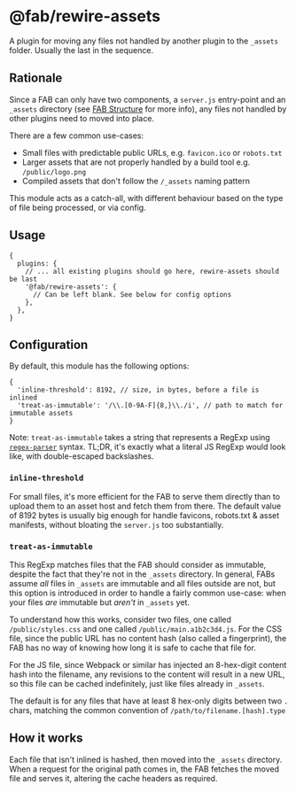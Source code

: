 # @fab/rewire-assets

A plugin for moving any files not handled by another plugin to the `_assets` folder. Usually the last in the sequence.

## Rationale

Since a FAB can only have two components, a `server.js` entry-point and an `_assets` directory (see [FAB Structure](/kb/fab-structure) for more info), any files not handled by other plugins need to moved into place.

There are a few common use-cases:

- Small files with predictable public URLs, e.g. `favicon.ico` or `robots.txt`
- Larger assets that are not properly handled by a build tool e.g. `/public/logo.png`
- Compiled assets that don't follow the `/_assets` naming pattern

This module acts as a catch-all, with different behaviour based on the type of file being processed, or via config.

## Usage

```json5
{
  plugins: {
    // ... all existing plugins should go here, rewire-assets should be last
    '@fab/rewire-assets': {
      // Can be left blank. See below for config options
    },
  },
}
```

## Configuration

By default, this module has the following options:

```json5
{
  'inline-threshold': 8192, // size, in bytes, before a file is inlined
  'treat-as-immutable': '/\\.[0-9A-F]{8,}\\./i', // path to match for immutable assets
}
```

Note: `treat-as-immutable` takes a string that represents a RegExp using [`regex-parser`](https://www.npmjs.com/package/regex-parser) syntax. TL;DR, it's exactly what a literal JS RegExp would look like, with double-escaped backslashes.

### `inline-threshold`

For small files, it's more efficient for the FAB to serve them directly than to upload them to an asset host and fetch them from there. The default value of 8192 bytes is usually big enough for handle favicons, robots.txt & asset manifests, without bloating the `server.js` too substantially.

### `treat-as-immutable`

This RegExp matches files that the FAB should consider as immutable, despite the fact that they're not in the `_assets` directory. In general, FABs assume _all_ files in `_assets` are immutable and all files outside are not, but this option is introduced in order to handle a fairly common use-case: when your files _are_ immutable but _aren't_ in `_assets` yet.

To understand how this works, consider two files, one called `/public/styles.css` and one called `/public/main.a1b2c3d4.js`. For the CSS file, since the public URL has no content hash (also called a fingerprint), the FAB has no way of knowing how long it is safe to cache that file for.

For the JS file, since Webpack or similar has injected an 8-hex-digit content hash into the filename, any revisions to the content will result in a new URL, so this file can be cached indefinitely, just like files already in `_assets`.

The default is for any files that have at least 8 hex-only digits between two `.` chars, matching the common convention of `/path/to/filename.[hash].type`

## How it works

Each file that isn't inlined is hashed, then moved into the `_assets` directory. When a request for the original path comes in, the FAB fetches the moved file and serves it, altering the cache headers as required.
